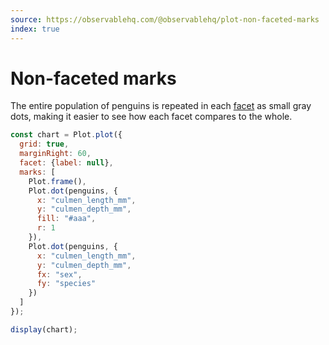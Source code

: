 ```yaml
---
source: https://observablehq.com/@observablehq/plot-non-faceted-marks
index: true
---
```


# Non-faceted marks

The entire population of penguins is repeated in each [facet](https://observablehq.com/plot/features/facets) as small gray dots, making it easier to see how each facet compares to the whole.

```js echo
const chart = Plot.plot({
  grid: true,
  marginRight: 60,
  facet: {label: null},
  marks: [
    Plot.frame(),
    Plot.dot(penguins, {
      x: "culmen_length_mm",
      y: "culmen_depth_mm",
      fill: "#aaa",
      r: 1
    }),
    Plot.dot(penguins, {
      x: "culmen_length_mm",
      y: "culmen_depth_mm",
      fx: "sex",
      fy: "species"
    })
  ]
});

display(chart);
```
